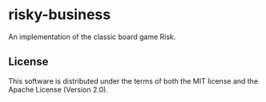 # risky-business

An implementation of the classic board game Risk.

## License

This software is distributed under the terms of both the MIT license and the Apache License (Version 2.0).
